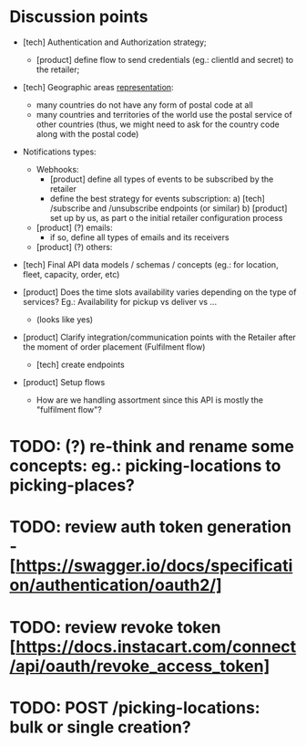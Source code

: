  # Discussion points

- [tech] Authentication and Authorization strategy;
  - [product] define flow to send credentials (eg.: clientId and secret) to the retailer;

- [tech] Geographic areas [representation](https://opencagedata.com/guides/how-to-think-about-postcodes-and-geocoding):
  - many countries do not have any form of postal code at all
  - many countries and territories of the world use the postal service of other countries (thus, we might need to ask for the country code along with the postal code)

- Notifications types:
  - Webhooks:
    - [product] define all types of events to be subscribed by the retailer
    - define the best strategy for events subscription:
      a) [tech] /subscribe and /unsubscribe endpoints (or similar)
      b) [product] set up by us, as part o the initial retailer configuration process
  - [product] (?) emails:
    - if so, define all types of emails and its receivers
  - [product] (?) others:

- [tech] Final API data models / schemas / concepts (eg.: for location, fleet, capacity, order, etc)

- [product] Does the time slots availability varies depending on the type of services? Eg.: Availability for pickup vs deliver vs ...
  - (looks like yes)

- [product] Clarify integration/communication points with the Retailer after the moment of order placement (Fulfilment flow)
  - [tech] create endpoints

- [product] Setup flows
  - How are we handling assortment since this API is mostly the "fulfilment flow"?


# TODO: (?) re-think and rename some concepts: eg.: picking-locations to picking-places?
# TODO: review auth token generation - [https://swagger.io/docs/specification/authentication/oauth2/]
# TODO: review revoke token [https://docs.instacart.com/connect/api/oauth/revoke_access_token]
# TODO: POST /picking-locations: bulk or single creation?
